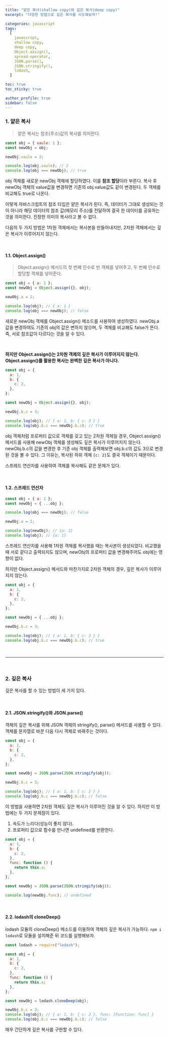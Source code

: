 ```yaml
---
title: "얕은 복사(shallow copy)와 깊은 복사(deep copy)"
excerpt: "다양한 방법으로 깊은 복사를 시도해보자!"

categories: javascript
tags:
  [
    javascript,
    shallow copy,
    deep copy,
    Object.assign(),
    spread-operator,
    JSON.parse(),
    JSON.stringify(),
    lodash,
  ]

toc: true
toc_sticky: true

author_profile: true
sidebar: false
---
```


### 1. 얕은 복사

> 얕은 복사는 참조(주소)값의 복사를 의미한다.

```js
const obj = { vaule: 1 };
const newObj = obj;

newObj.vaule = 2;

console.log(obj.vaule); // 2
console.log(obj === newObj); // true
```

obj 객체를 새로운 newObj 객체에 할당하였다. 이를 **참조 할당**이라 부른다. 복사 후 newObj 객체의 value값을 변경하면 기존의 obj.value값도 같이 변경된다. 두 객체를 비교해도 true로 나온다. <br>

이렇게 자바스크립트의 참조 타입은 얕은 복사가 된다. 즉, 데이터가 그대로 생성되는 것이 아니라 해당 데이터의 참조 값(메모리 주소)를 전달하여 결국 한 데이터를 공유하는 것을 의미한다. 진정한 의미의 복사라고 볼 수 없다. <br>

다음의 두 가지 방법은 1차원 객체에서는 복사본을 만들어내지만, 2차원 객체에서는 깊은 복사가 이루어지지 않는다.

<br>

#### 1.1. Object.assign()

> Object.assign() 메서드의 첫 번째 인수로 빈 객체를 넣어주고, 두 번째 인수로 할당할 객체를 넣어준다.

```js
const obj = { a: 1 };
const newObj = Object.assign({}, obj);

newObj.a = 2;

console.log(obj); // { a: 1 }
console.log(obj === newObj); // false
```

새로운 newObj 객체를 Object.assign() 메소드를 사용하여 생성하였다. newObj.a 값을 변경하여도 기존의 obj의 값은 변하지 않으며, 두 객체를 비교해도 false가 뜬다. 즉, 서로 참조값이 다르다는 것을 알 수 있다.

<br>

**하지만 Object.assign()는 2차원 객체의 깊은 복사가 이루어지지 않는다. Object.assign()를 활용한 복사는 완벽한 깊은 복사가 아니다.**

```js
const obj = {
  a: 1,
  b: {
    c: 2,
  },
};

const newObj = Object.assign({}, obj);

newObj.b.c = 3;

console.log(obj); // { a: 1, b: { c: 3 } }
console.log(obj.b.c === newObj.b.c); // true
```

obj 객체처럼 프로퍼티 값으로 객체를 갖고 있는 2차원 객체일 경우, Object.assign() 메서드를 사용해 newObj 객체를 생성해도 깊은 복사가 이루어지지 않는다. newObj.b.c의 값을 변경한 후 기존 obj 객체를 출력해보면 obj.b.c의 값도 3으로 변경된 것을 볼 수 있다. 그 이유는, 복사된 하위 객체 `{c: 2}`도 결국 객체이기 때문이다. <br>

스프레드 연산자를 사용하여 객체를 복사해도 같은 문제가 있다.

<br>

#### 1.2. 스프레드 연산자

```js
const obj = { a: 1 };
const newObj = { ...obj };

console.log(obj === newObj); // false

newObj.a = 2;

console.log(newObj); // {a: 2}
console.log(obj); // {a: 1}
```

스프레드 연산자를 사용해 1차원 객체를 복사했을 때는 복사본이 생성되었다. 비교했을 때 서로 같다고 출력되지도 않으며, newObj의 프로퍼티 값을 변경해주어도 obj에는 영향이 없다. <br>

하지만 Object.assign() 메서드와 마찬가지로 2차원 객체의 경우, 깊은 복사가 이루어지지 않는다.

```js
const obj = {
  a: 1,
  b: {
    c: 2,
  },
};

const newObj = { ...obj };

newObj.b.c = 3;

console.log(obj); // { a: 1, b: { c: 3 } }
console.log(obj.b.c === newObj.b.c); // true
```

<br>

---

<br>

### 2. 깊은 복사

깊은 복사를 할 수 있는 방법이 세 가지 있다.

<br>

#### 2.1. JSON.stringify()와 JSON.parse()

객체의 깊은 복사를 위해 JSON 객체의 stringify(), parse() 메서드를 사용할 수 있다. 객체를 문자열로 바꾼 다음 다시 객체로 바꿔주는 것이다.

```js
const obj = {
  a: 1,
  b: {
    c: 2,
  },
};

const newObj = JSON.parse(JSON.stringify(obj));

newObj.b.c = 3;

console.log(obj); // { a: 1, b: { c: 2 } }
console.log(obj.b.c === newObj.b.c); // false
```

이 방법을 사용하면 2차원 객체도 깊은 복사가 이루어진 것을 알 수 있다. 하지만 이 방법에는 두 가지 문제점이 있다.

1. 속도가 느리다(성능이 좋지 않다).
2. 프로퍼티 값으로 함수를 만나면 undefined를 반환한다.

```js
const obj = {
  a: 1,
  b: {
    c: 2,
  },
  func: function () {
    return this.a;
  },
};

const newObj = JSON.parse(JSON.stringify(obj));

console.log(newObj.func); // undefined
```

<br>

#### 2.2. lodash의 cloneDeep()

lodash 모듈의 cloneDeep() 메소드를 이용하여 객체의 깊은 복사가 가능하다. `npm i lodash`로 모듈을 설치해준 뒤 코드를 실행해보자.

```js
const lodash = require("lodash");

const obj = {
  a: 1,
  b: {
    c: 2,
  },
  func: function () {
    return this.a;
  },
};

const newObj = lodash.cloneDeep(obj);

newObj.b.c = 3;
console.log(obj); // { a: 1, b: { c: 2 }, func: [Function: func] }
console.log(obj.b.c === newObj.b.c); // false
```

매우 간단하게 깊은 복사를 구현할 수 있다.

